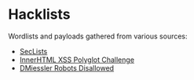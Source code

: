# Hacklists
Wordlists and payloads gathered from various sources:
- [SecLists](https://github.com/danielmiessler/SecLists)
- [InnerHTML XSS Polyglot Challenge](http://polyglot.innerht.ml/)
- [DMiessler Robots Disallowed](https://github.com/danielmiessler/RobotsDisallowed)
